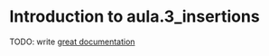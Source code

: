 # Introduction to aula.3_insertions

TODO: write [great documentation](http://jacobian.org/writing/what-to-write/)
